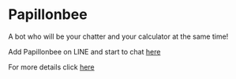 # Papillonbee
A bot who will be your chatter and your calculator at the same time!

Add Papillonbee on LINE and start to chat [here](https://line.me/R/ti/p/%40ban4934y)

For more details click [here](https://github.com/papillonbee/Papillonbee/blob/master/Papillonbee.ipynb)

